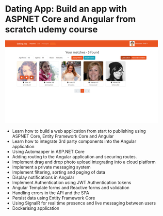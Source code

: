 # Dating App: Build an app with ASPNET Core and Angular from scratch udemy course

<img src="AppPhotosForReadME/MemberPage.png">

- Learn how to build a web application from start to publishing using ASPNET Core, Entity Framework Core and Angular
- Learn how to integrate 3rd party components into the Angular application
- Using Automapper in ASP.NET Core
- Adding routing to the Angular application and securing routes.
- Implement drag and drop photo upload integrating into a cloud platform
- Implement a private messaging system
- Implement filtering, sorting and paging of data
- Display notifications in Angular
- Implement Authentication using JWT Authentication tokens
- Angular Template forms and Reactive forms and validation
- Handling errors in the API and the SPA
- Persist data using Entity Framework Core
- Using SignalR for real time presence and live messaging between users
- Dockerising application
